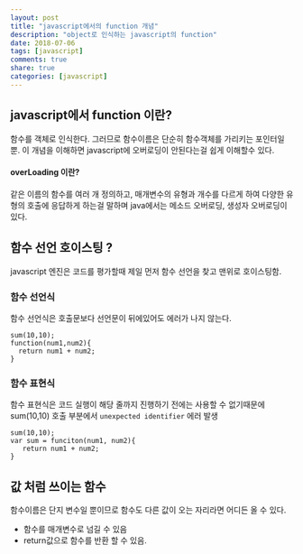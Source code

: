 ```yaml
---
layout: post
title: "javascript에서의 function 개념"
description: "object로 인식하는 javascript의 function"
date: 2018-07-06
tags: [javascript]
comments: true
share: true
categories: [javascript]
---
```

## javascript에서 function 이란?
 함수를 객체로 인식한다.
 그러므로 함수이름은 단순히 함수객체를 가리키는 포인터일 뿐.
 이 개념을 이해하면 javascript에 오버로딩이 안된다는걸 쉽게 이해할수 있다.

#### overLoading 이란?
 
 같은 이름의 함수를 여러 개 정의하고, 매개변수의 유형과 개수를 다르게 하여 다양한 유형의 호출에 응답하게 하는걸 말하며 java에서는 메소드 오버로딩, 생성자 오버로딩이 있다.

## 함수 선언 호이스팅 ?
  javascript 엔진은 코드를 평가할때 제일 먼저 함수 선언을 찾고 맨위로 호이스팅함.

### 함수 선언식
 함수 선언식은 호출문보다 선언문이 뒤에있어도 에러가 나지 않는다.

  ```
  sum(10,10);
  function(num1,num2){
    return num1 + num2;
  }
  ```
 
### 함수 표현식
 함수 표현식은 코드 실행이 해당 줄까지 진행하기 전에는 사용할 수 없기때문에 sum(10,10) 호출 부분에서 `unexpected identifier` 에러 발생

 ```
 sum(10,10);
 var sum = funciton(num1, num2){
    return num1 + num2;
 }
 ```


## 값 처럼 쓰이는 함수
 함수이름은 단지 변수일 뿐이므로 함수도 다른 값이 오는 자리라면 어디든 올 수 있다.

 * 함수를 매개변수로 넘길 수 있음
 * return값으로 함수를 반환 할 수 있음.
 




